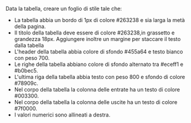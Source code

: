 Data la tabella, creare un foglio di stile tale che:

- La tabella abbia un bordo di 1px di colore #263238 e sia larga la metà della pagina.
- Il titolo della tabella deve essere di colore #263238,in grassetto e grandezza 18px. Aggiungere inoltre un margine per staccare il testo dalla tabella
- L'header della tabella abbia colore di sfondo #455a64 e testo bianco con peso 700.
- Le righe della tabella abbiano colore di sfondo alternato tra #eceff1 e #b0bec5.
- L'ultima riga della tabella abbia testo con peso 800 e sfondo di colore #78909c.
- Nel corpo della tabella la colonna delle entrate ha un testo di colore #003300.
- Nel corpo della tabella la colonna delle uscite ha un testo di colore #7f0000.
- I valori numerici sono allineati a destra.
